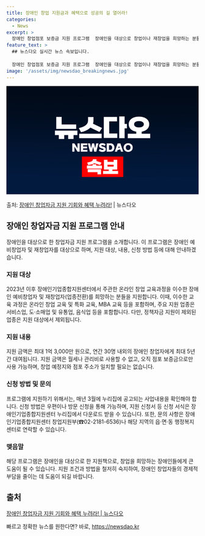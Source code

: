 ```yaml
---
title: 장애인 창업 지원금과 혜택으로 성공의 길 열어라!
categories:
  - News
excerpt: >
  장애인 창업점포 보증금 지원 프로그램  장애인을 대상으로 창업이나 재창업을 희망하는 분들을 위한 매우 유용한…
feature_text: >
  ## 뉴스다오 실시간 뉴스 속보입니다.

  장애인 창업점포 보증금 지원 프로그램  장애인을 대상으로 창업이나 재창업을 희망하는 분들을 위한 매우 유용한…
image: '/assets/img/newsdao_breakingnews.jpg'
---
```


![뉴스다오 속보](/assets/img/newsdao_breakingnews.jpg)

<p>출처: <a href="https://newsdao.kr/4623" rel="dofollow">장애인 창업자금 지원 기회와 혜택 누려라!</a> | 뉴스다오</p>

<h2 data-ke-size="size26">장애인 창업자금 지원 프로그램 안내</h2>
<p data-ke-size="size16">장애인을 대상으로 한 창업자금 지원 프로그램을 소개합니다. 이 프로그램은 장애인 예비창업자 및 재창업자를 대상으로 하며, 지원 대상, 내용, 신청 방법 등에 대해 안내하겠습니다.</p>

<h3>지원 대상</h3>
<p data-ke-size="size16">2023년 이후 장애인기업종합지원센터에서 주관한 온라인 창업 교육과정을 이수한 장애인 예비창업자 및 재창업자(업종전환)를 희망하는 분들을 지원합니다. 이때, 이수한 교육 과정은 온라인 창업 교육 및 특화 교육, MBA 교육 등을 포함하며, 주요 지원 업종은 서비스업, 도·소매업 및 유통업, 음식업 등을 포함합니다. 다만, 정책자금 지원이 제외된 업종은 지원 대상에서 제외됩니다.</p>

<h3>지원 내용</h3>
<p data-ke-size="size16">지원 금액은 최대 1억 3,000만 원으로, 연간 30명 내외의 장애인 창업자에게 최대 5년간 대여됩니다. 지원 금액은 월세나 관리비로 사용할 수 없고, 오직 점포 보증금으로만 사용 가능하며, 창업 예정지와 점포 주소가 일치할 필요는 없습니다.</p>

<h3>신청 방법 및 문의</h3>
<p data-ke-size="size16">프로그램에 지원하기 위해서는, 매년 3월에 누리집에 공고되는 사업내용을 확인해야 합니다. 신청 방법은 우편이나 방문 신청을 통해 가능하며, 지원 신청서 등 신청 서식은 장애인기업종합지원센터 누리집에서 다운로드 받을 수 있습니다. 또한, 문의 사항은 장애인기업종합지원센터 창업지원부(☎02-2181-6536)나 해당 지역의 읍·면·동 행정복지센터로 연락할 수 있습니다.</p>

<h3>맺음말</h3>
<p data-ke-size="size16">해당 프로그램은 장애인을 대상으로 한 지원책으로, 창업을 희망하는 장애인들에게 큰 도움이 될 수 있습니다. 지원 조건과 방법을 철저히 숙지하여, 장애인 창업자들의 경제적 부담을 줄이는 데 도움이 되길 바랍니다. </p>
<h2 data-ke-size="size26">출처</h2>
<p data-ke-size="size16"><a href="https://newsdao.kr/4623">장애인 창업자금 지원 기회와 혜택 누려라! | 뉴스다오</a></p> 

빠르고 정확한 뉴스를 원한다면? 바로, <a href="https://newsdao.kr" rel="dofollow">https://newsdao.kr</a>


    
